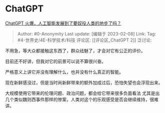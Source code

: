 # ChatGPT
[ChatGPT 火爆，人工智能发展到了要奴役人类的地步了吗？](https://www.zhihu.com/question/582612036/answer/2881765914)

> Author: #0-Anonymity
> Last update: [编辑于 2023-02-08]
> Link:
> Tag: #4-世界史/4E-科学技术/科技
> 评论区: [[评论区_ChatGPT 2]]
> 泛讨论:

不用急，等大众都接触这东西了，群众祛魅了，才会对它有公正的评价。

目前还不好讲，但我对它的前景可以说不算很兴奋。

严格意义上讲它并没有理解什么，也并没有什么真正的智能。

现在新鲜感没过，但是当时尚新鲜带来的额外加成过后，恐怕失望也会浮现出来。

大规模使用它带来的伦理问题、政治问题，都会给它带来很多负面看法 尤其是出几个类似魏则西事件那样的惨案，人类对这个的乐观感受是否会继续维持，很难讲。
